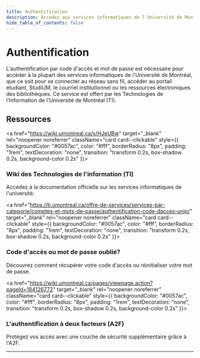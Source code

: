 ```yaml
---
title: Authentification
description: Accédez aux services informatiques de l'Université de Montréal grâce à l'authentification par code d'accès et mot de passe.
hide_table_of_contents: false
---
```


# Authentification

L'authentification par code d'accès et mot de passe est nécessaire pour accéder à la plupart des services informatiques de l'Université de Montréal, que ce soit pour se connecter au réseau sans fil, accéder au portail étudiant, StudiUM, le courriel institutionnel ou les ressources électroniques des bibliothèques. Ce service est offert par les Technologies de l'Information de l'Université de Montréal (TI).

## Ressources

<div className="grid grid--3" style={{ display: "grid", gap: "1rem", gridTemplateColumns: "repeat(auto-fit, minmax(250px, 1fr))" }}>

<a href="https://wiki.umontreal.ca/x/HJeUBw" target="_blank" rel="noopener noreferrer" className="card card--clickable" style={{ backgroundColor: "#0057ac", color: "#fff", borderRadius: "8px", padding: "1rem", textDecoration: "none", transition: "transform 0.2s, box-shadow 0.2s, background-color 0.2s" }}>
  <div className="card__header">
    <h3>Wiki des Technologies de l'information (TI)</h3>
  </div>
  <div className="card__body">
    Accédez à la documentation officielle sur les services informatiques de l'université.
  </div>
</a>

<a href="https://ti.umontreal.ca/offre-de-services/services-par-categorie/comptes-et-mots-de-passe/authentification-code-dacces-unip/" target="_blank" rel="noopener noreferrer" className="card card--clickable" style={{ backgroundColor: "#0057ac", color: "#fff", borderRadius: "8px", padding: "1rem", textDecoration: "none", transition: "transform 0.2s, box-shadow 0.2s, background-color 0.2s" }}>
  <div className="card__header">
    <h3>Code d'accès ou mot de passe oublié?</h3>
  </div>
  <div className="card__body">
    Découvrez comment récupérer votre code d'accès ou réinitialiser votre mot de passe.
  </div>
</a>

<a href="https://wiki.umontreal.ca/pages/viewpage.action?pageId=184126772" target="_blank" rel="noopener noreferrer" className="card card--clickable" style={{ backgroundColor: "#0057ac", color: "#fff", borderRadius: "8px", padding: "1rem", textDecoration: "none", transition: "transform 0.2s, box-shadow 0.2s, background-color 0.2s" }}>
  <div className="card__header">
    <h3>L'authentification à deux facteurs (A2F)</h3>
  </div>
  <div className="card__body">
    Protégez vos accès avec une couche de sécurité supplémentaire grâce à l'A2F.
  </div>
</a>

</div>


---



